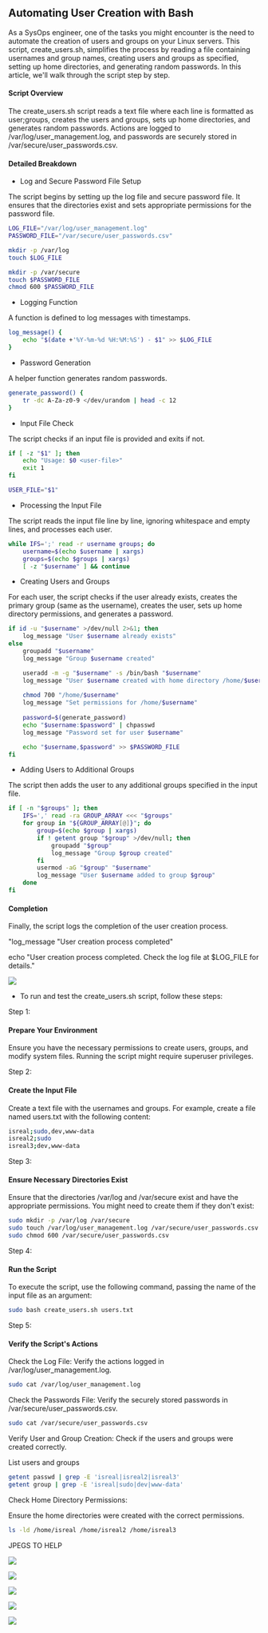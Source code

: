 ## Automating User Creation with Bash

As a SysOps engineer, one of the tasks you might encounter is the need to automate the creation of users and groups on your Linux servers. This script, create_users.sh, simplifies the process by reading a file containing usernames and group names, creating users and groups as specified, setting up home directories, and generating random passwords. In this article, we'll walk through the script step by step.

#### Script Overview
The create_users.sh script reads a text file where each line is formatted as user;groups, creates the users and groups, sets up home directories, and generates random passwords. Actions are logged to /var/log/user_management.log, and passwords are securely stored in /var/secure/user_passwords.csv.

#### Detailed Breakdown

- Log and Secure Password File Setup

The script begins by setting up the log file and secure password file. It ensures that the directories exist and sets appropriate permissions for the password file.

```sh
LOG_FILE="/var/log/user_management.log"
PASSWORD_FILE="/var/secure/user_passwords.csv"

mkdir -p /var/log
touch $LOG_FILE

mkdir -p /var/secure
touch $PASSWORD_FILE
chmod 600 $PASSWORD_FILE
```

- Logging Function

A function is defined to log messages with timestamps.

```sh
log_message() {
    echo "$(date +'%Y-%m-%d %H:%M:%S') - $1" >> $LOG_FILE
}
```

-  Password Generation
  
A helper function generates random passwords.

```sh
generate_password() {
    tr -dc A-Za-z0-9 </dev/urandom | head -c 12
}
```

- Input File Check

The script checks if an input file is provided and exits if not.

```sh
if [ -z "$1" ]; then
    echo "Usage: $0 <user-file>"
    exit 1
fi

USER_FILE="$1"
```

-  Processing the Input File

The script reads the input file line by line, ignoring whitespace and empty lines, and processes each user.

```sh
while IFS=';' read -r username groups; do
    username=$(echo $username | xargs)
    groups=$(echo $groups | xargs)
    [ -z "$username" ] && continue
```

-  Creating Users and Groups

For each user, the script checks if the user already exists, creates the primary group (same as the username), creates the user, sets up home directory permissions, and generates a password.

```sh
if id -u "$username" >/dev/null 2>&1; then
    log_message "User $username already exists"
else
    groupadd "$username"
    log_message "Group $username created"

    useradd -m -g "$username" -s /bin/bash "$username"
    log_message "User $username created with home directory /home/$username"
    
    chmod 700 "/home/$username"
    log_message "Set permissions for /home/$username"
    
    password=$(generate_password)
    echo "$username:$password" | chpasswd
    log_message "Password set for user $username"

    echo "$username,$password" >> $PASSWORD_FILE
fi
```

-  Adding Users to Additional Groups

The script then adds the user to any additional groups specified in the input file.

```sh
if [ -n "$groups" ]; then
    IFS=',' read -ra GROUP_ARRAY <<< "$groups"
    for group in "${GROUP_ARRAY[@]}"; do
        group=$(echo $group | xargs)
        if ! getent group "$group" >/dev/null; then
            groupadd "$group"
            log_message "Group $group created"
        fi
        usermod -aG "$group" "$username"
        log_message "User $username added to group $group"
    done
fi
```

#### Completion

Finally, the script logs the completion of the user creation process.

"log_message "User creation process completed"

echo "User creation process completed. Check the log file at $LOG_FILE for details."


![](https://github.com/UzonduEgbombah/SysOps-Project/assets/137091610/daf380f7-c8ee-4b36-8df4-a8ed15c6bb29)



- To run and test the create_users.sh script, follow these steps:

Step 1:

#### Prepare Your Environment

Ensure you have the necessary permissions to create users, groups, and modify system files. Running the script might require superuser privileges.

Step 2: 

#### Create the Input File

Create a text file with the usernames and groups. For example, create a file named users.txt with the following content:

```sh
isreal;sudo,dev,www-data
isreal2;sudo
isreal3;dev,www-data
```

Step 3:

#### Ensure Necessary Directories Exist

Ensure that the directories /var/log and /var/secure exist and have the appropriate permissions. You might need to create them if they don't exist:

```sh
sudo mkdir -p /var/log /var/secure
sudo touch /var/log/user_management.log /var/secure/user_passwords.csv
sudo chmod 600 /var/secure/user_passwords.csv
```

Step 4: 

#### Run the Script

To execute the script, use the following command, passing the name of the input file as an argument:

```sh
sudo bash create_users.sh users.txt
```

Step 5: 

#### Verify the Script's Actions

Check the Log File: Verify the actions logged in /var/log/user_management.log.

```sh
sudo cat /var/log/user_management.log
```

Check the Passwords File: Verify the securely stored passwords in /var/secure/user_passwords.csv.

```sh
sudo cat /var/secure/user_passwords.csv
```

Verify User and Group Creation: Check if the users and groups were created correctly.

List users and groups

```sh
getent passwd | grep -E 'isreal|isreal2|isreal3'
getent group | grep -E 'isreal|sudo|dev|www-data'
```

Check Home Directory Permissions:

Ensure the home directories were created with the correct permissions.

```sh
ls -ld /home/isreal /home/isreal2 /home/isreal3
```


JPEGS TO HELP

![](https://github.com/UzonduEgbombah/SysOps-Project/assets/137091610/856bd5d1-d014-461b-aba5-860bbf0f11c3)


![](https://github.com/UzonduEgbombah/SysOps-Project/assets/137091610/8efe6f7a-cf4f-4d8f-9b05-307246c54725)


![](https://github.com/UzonduEgbombah/SysOps-Project/assets/137091610/108c9c56-4619-42f0-85b0-0d332464da01)


![](https://github.com/UzonduEgbombah/SysOps-Project/assets/137091610/0676c8ba-efd6-4b48-a991-e4f8e8ebf567)


![](https://github.com/UzonduEgbombah/SysOps-Project/assets/137091610/4f20b97c-7b24-44d1-bd5f-a921a5c2aaee)

